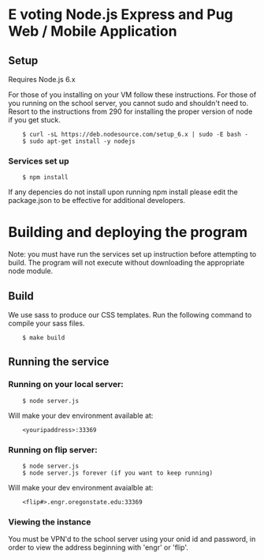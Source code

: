 # E voting Node.js Express and Pug Web / Mobile Application

## Setup 

Requires Node.js 6.x 

For those of you installing on your VM follow these instructions.  For those of you running on the school server, you cannot sudo and shouldn't need to.  Resort to the instructions from 290 for installing the proper version of node if you get stuck. 

		$ curl -sL https://deb.nodesource.com/setup_6.x | sudo -E bash -
		$ sudo apt-get install -y nodejs

### Services set up 

		$ npm install 

If any depencies do not install upon running npm install please edit the package.json to be effective for additional developers. 

# Building and deploying the program

Note: you must have run the services set up instruction before attempting to build. The program will not execute without downloading the appropriate node module. 

## Build

We use sass to produce our CSS templates. Run the following command to compile your sass files. 

		$ make build


## Running the service 

### Running on your local server:

		$ node server.js

Will make your dev environment available at: 
	
		<youripaddress>:33369

### Running on flip server: 

		$ node server.js
		$ node server.js forever (if you want to keep running)

Will make your dev environment avaialble at: 

		<flip#>.engr.oregonstate.edu:33369

### Viewing the instance

You must be VPN'd to the school server using your onid id and password, in order to view the address beginning with 'engr' or 'flip'.  



